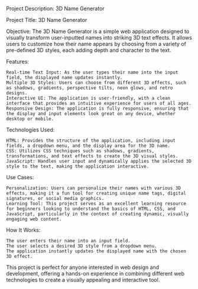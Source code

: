 Project Description: 3D Name Generator

Project Title: 3D Name Generator

Objective:
The 3D Name Generator is a simple web application designed to visually transform user-inputted names into striking 3D text effects. It allows users to customize how their name appears by choosing from a variety of pre-defined 3D styles, each adding depth and character to the text.

Features:

    Real-time Text Input: As the user types their name into the input field, the displayed name updates instantly.
    Multiple 3D Styles: Users can choose from different 3D effects, such as shadows, gradients, perspective tilts, neon glows, and retro designs.
    Interactive UI: The application is user-friendly, with a clean interface that provides an intuitive experience for users of all ages.
    Responsive Design: The application is fully responsive, ensuring that the display and input elements look great on any device, whether desktop or mobile.

Technologies Used:

    HTML: Provides the structure of the application, including input fields, a dropdown menu, and the display area for the 3D name.
    CSS: Utilizes CSS techniques such as shadows, gradients, transformations, and text effects to create the 3D visual styles.
    JavaScript: Handles user input and dynamically applies the selected 3D style to the text, making the application interactive.

Use Cases:

    Personalization: Users can personalize their names with various 3D effects, making it a fun tool for creating unique name tags, digital signatures, or social media graphics.
    Learning Tool: This project serves as an excellent learning resource for beginners looking to understand the basics of HTML, CSS, and JavaScript, particularly in the context of creating dynamic, visually engaging web content.

How It Works:

    The user enters their name into an input field.
    The user selects a desired 3D style from a dropdown menu.
    The application instantly updates the displayed name with the chosen 3D effect.

This project is perfect for anyone interested in web design and development, offering a hands-on experience in combining different web technologies to create a visually appealing and interactive tool.